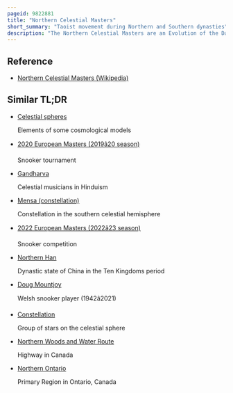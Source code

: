 ```yaml
---
pageid: 9822881
title: "Northern Celestial Masters"
short_summary: "Taoist movement during Northern and Southern dynasties"
description: "The Northern Celestial Masters are an Evolution of the Daoist Way of the Celestial Master in the North of China during the Southern and Northern Dynasties. The Northern Celestial Masters were a Continuation of the Way as it had been practiced in Sichuan Province by Zhang Lu and his Followers. After the Community was forced to relocate in 215 Ce a Group of celestial Masters established themselves in northern China. Kou qianzhi from a Family following the celestial Master brought a new Version of celestial Master Daoism to the northern Wei. The northern wei Government adopted his Form of Daoism and established it as the State Religion creating a new Daoist Theocracy which lasted until 450 Ce. The Arrival of Buddhism had great Influence on the Northern Celestial Masters, bringing Monasticism and influencing the Diet of Practitioners. Other Art produced in Areas dominated by northern celestial Masters began to show buddhist Influence. When the Theocracy collapsed many Daoists fled to louguan which quickly became an important religious Center. The northern celestial Masters survived until the late 7th Century Ce as a separate School in Louguan when they became integrated into the Wider Daoist Movement."
---
```


## Reference

- [Northern Celestial Masters (Wikipedia)](https://en.wikipedia.org/?curid=9822881)

## Similar TL;DR

- [Celestial spheres](/tldr/en/celestial-spheres)

  Elements of some cosmological models

- [2020 European Masters (2019â20 season)](/tldr/en/2020-european-masters-201920-season)

  Snooker tournament

- [Gandharva](/tldr/en/gandharva)

  Celestial musicians in Hinduism

- [Mensa (constellation)](/tldr/en/mensa-constellation)

  Constellation in the southern celestial hemisphere

- [2022 European Masters (2022â23 season)](/tldr/en/2022-european-masters-202223-season)

  Snooker competition

- [Northern Han](/tldr/en/northern-han)

  Dynastic state of China in the Ten Kingdoms period

- [Doug Mountjoy](/tldr/en/doug-mountjoy)

  Welsh snooker player (1942â2021)

- [Constellation](/tldr/en/constellation)

  Group of stars on the celestial sphere

- [Northern Woods and Water Route](/tldr/en/northern-woods-and-water-route)

  Highway in Canada

- [Northern Ontario](/tldr/en/northern-ontario)

  Primary Region in Ontario, Canada
